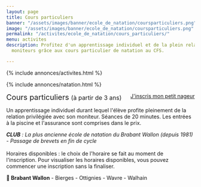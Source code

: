 ```yaml
---
layout: page
title: Cours particuliers
banner: "/assets/images/banner/ecole_de_natation/coursparticuliers.png"
image: "/assets/images/banner/ecole_de_natation/coursparticuliers.png"
permalink: "/activites/ecole_de_natation/cours_particuliers/"
menu: activites
description: Profitez d'un apprentissage individuel et de la plein relation avec les
  moniteurs grâce aux cours particulier de natation au CFS.

---
```

{% include annonces/activites.html %}

{% include annonces/natation.html %}

<div class="col-md-4" style="float: right; margin-bottom: 20px;">
	<a href="https://www12.iclub.be/myiclub3_CFS_register.asp?ClubID=559&LG=FR&Categorie=5" class="btn btn-block btn-info-filled" target="_blank">J'inscris mon petit nageur</a>
</div>

<p><span style="font-size:20px">Cours particuliers </span><span style="font-size:16px">(à partir de 3 ans)</span></p>

<p>Un apprentissage individuel durant lequel l'élève profite pleinement de la relation privilégiée avec son moniteur. Séances de 20 minutes. Les entrées à la piscine et l'assurance sont comprises dans le prix.</p>

<p><em><strong>CLUB</strong> : La plus ancienne école de natation du Brabant Wallon (depuis 1981) - Passage de brevets en fin de cycle</em><br />
<br />
Horaires disponibles : le choix de l'horaire se fait au moment de l'inscription. Pour visualiser les horaires disponibles, vous pouvez commencer une inscription sans la finaliser.</p>

<p>📍<strong> Brabant Wallon</strong> - Bierges - Ottignies - Wavre - Walhain</p>